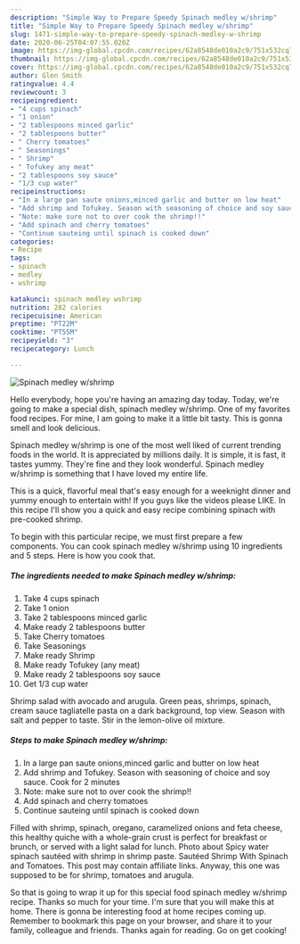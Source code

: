 ```yaml
---
description: "Simple Way to Prepare Speedy Spinach medley w/shrimp"
title: "Simple Way to Prepare Speedy Spinach medley w/shrimp"
slug: 1471-simple-way-to-prepare-speedy-spinach-medley-w-shrimp
date: 2020-06-25T04:07:55.020Z
image: https://img-global.cpcdn.com/recipes/62a8548de010a2c9/751x532cq70/spinach-medley-wshrimp-recipe-main-photo.jpg
thumbnail: https://img-global.cpcdn.com/recipes/62a8548de010a2c9/751x532cq70/spinach-medley-wshrimp-recipe-main-photo.jpg
cover: https://img-global.cpcdn.com/recipes/62a8548de010a2c9/751x532cq70/spinach-medley-wshrimp-recipe-main-photo.jpg
author: Glen Smith
ratingvalue: 4.4
reviewcount: 3
recipeingredient:
- "4 cups spinach"
- "1 onion"
- "2 tablespoons minced garlic"
- "2 tablespoons butter"
- " Cherry tomatoes"
- " Seasonings"
- " Shrimp"
- " Tofukey any meat"
- "2 tablespoons soy sauce"
- "1/3 cup water"
recipeinstructions:
- "In a large pan saute onions,minced garlic and butter on low heat"
- "Add shrimp and Tofukey. Season with seasoning of choice and soy sauce. Cook for 2 minutes"
- "Note: make sure not to over cook the shrimp!!"
- "Add spinach and cherry tomatoes"
- "Continue sauteing until spinach is cooked down"
categories:
- Recipe
tags:
- spinach
- medley
- wshrimp

katakunci: spinach medley wshrimp 
nutrition: 282 calories
recipecuisine: American
preptime: "PT22M"
cooktime: "PT55M"
recipeyield: "3"
recipecategory: Lunch

---
```



![Spinach medley w/shrimp](https://img-global.cpcdn.com/recipes/62a8548de010a2c9/751x532cq70/spinach-medley-wshrimp-recipe-main-photo.jpg)

Hello everybody, hope you're having an amazing day today. Today, we're going to make a special dish, spinach medley w/shrimp. One of my favorites food recipes. For mine, I am going to make it a little bit tasty. This is gonna smell and look delicious.

Spinach medley w/shrimp is one of the most well liked of current trending foods in the world. It is appreciated by millions daily. It is simple, it is fast, it tastes yummy. They're fine and they look wonderful. Spinach medley w/shrimp is something that I have loved my entire life.

This is a quick, flavorful meal that&#39;s easy enough for a weeknight dinner and yummy enough to entertain with! If you guys like the videos please LIKE. In this recipe I&#39;ll show you a quick and easy recipe combining spinach with pre-cooked shrimp.


To begin with this particular recipe, we must first prepare a few components. You can cook spinach medley w/shrimp using 10 ingredients and 5 steps. Here is how you cook that.

<!--inarticleads1-->

##### The ingredients needed to make Spinach medley w/shrimp:

1. Take 4 cups spinach
1. Take 1 onion
1. Take 2 tablespoons minced garlic
1. Make ready 2 tablespoons butter
1. Take  Cherry tomatoes
1. Take  Seasonings
1. Make ready  Shrimp
1. Make ready  Tofukey (any meat)
1. Make ready 2 tablespoons soy sauce
1. Get 1/3 cup water


Shrimp salad with avocado and arugula. Green peas, shrimps, spinach, cream sauce tagliatelle pasta on a dark background, top view. Season with salt and pepper to taste. Stir in the lemon-olive oil mixture. 

<!--inarticleads2-->

##### Steps to make Spinach medley w/shrimp:

1. In a large pan saute onions,minced garlic and butter on low heat
1. Add shrimp and Tofukey. Season with seasoning of choice and soy sauce. Cook for 2 minutes
1. Note: make sure not to over cook the shrimp!!
1. Add spinach and cherry tomatoes
1. Continue sauteing until spinach is cooked down


Filled with shrimp, spinach, oregano, caramelized onions and feta cheese, this healthy quiche with a whole-grain crust is perfect for breakfast or brunch, or served with a light salad for lunch. Photo about Spicy water spinach sautéed with shrimp in shrimp paste. Sautéed Shrimp With Spinach and Tomatoes. This post may contain affiliate links. Anyway, this one was supposed to be for shrimp, tomatoes and arugula. 

So that is going to wrap it up for this special food spinach medley w/shrimp recipe. Thanks so much for your time. I'm sure that you will make this at home. There is gonna be interesting food at home recipes coming up. Remember to bookmark this page on your browser, and share it to your family, colleague and friends. Thanks again for reading. Go on get cooking!
